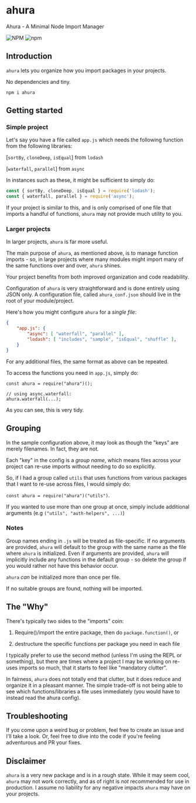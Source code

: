 # ahura
Ahura - A Minimal Node Import Manager

![NPM](https://img.shields.io/npm/l/ahura)
![npm](https://img.shields.io/npm/dm/ahura)

## Introduction

`ahura` lets you organize how you import packages in your projects.

No dependencies and tiny.

`npm i ahura`

## Getting started

### Simple project

Let's say you have a file called `app.js` which needs the following function from the following libraries:

[`sortBy`, `cloneDeep`, `isEqual`] from `lodash`

[`waterfall`, `parallel`] from `async`

In instances such as these, it might be sufficient to simply do:

```js
const { sortBy, cloneDeep, isEqual } = require('lodash');
const { waterfall, parallel } = require('async');
```

If your project is similar to this, and is only comprised of one file that imports a handful of functions, `ahura` may not provide much utility to you.

### Larger projects

In larger projects, `ahura` is far more useful.

The main purpose of `ahura`, as mentioned above, is to manage function imports - so, in large projects where many modules might import many of the same functions over and over, `ahura` shines.

Your project benefits from both improved organization and code readability.

Configuration of `ahura` is very straightforward and is done entirely using JSON only. A configuration file, called `ahura_conf.json` should live in the root of your module/project.

Here's how you might configure `ahura` for a _single file_:

```json
{
	"app.js": {
		"async": [ "waterfall", "parallel" ],
		"lodash": [ "includes", "sample", "isEqual", "shuffle" ],
	}	
}
```
For any additional files, the same format as above can be repeated.

To access the functions you need in `app.js`, simply do:
```
const ahura = require("ahura")();

// using async.waterfall:
ahura.waterfall(...);
```
As you can see, this is very tidy.

## Grouping

In the sample configuration above, it may look as though the "keys" are merely filenames. In fact, they are not. 

Each "key" in the config is a _group name_, which means files across your project can re-use imports without needing to do so explicitly. 

So, if I had a group called `utils` that uses functions from various packages that I want to re-use across files, I would simply do:

`const ahura = require("ahura")("utils")`.

If you wanted to use more than one group at once, simply include additional arguments (e.g `("utils", "auth-helpers", ...)`)

### Notes

Group names ending in `.js` will be treated as file-specific. If no arguments are provided, `ahura` will default to the group with the same name as the file where `ahura` is initialized. Even if arguments are provided, `ahura` will implicitly include any functions in the default group - so delete the group if you would rather not have this behavior occur.

`ahura` *can* be initialized more than once per file.

If no suitable groups are found, nothing will be imported.

## The "Why"

There's typically two sides to the "imports" coin:

1) Require()/import the entire package, then do `package.function()`, or

2) destructure the specific functions per package you need in each file

I typically prefer to use the second method (unless I'm using the REPL or something), but there are times where a project I may be working on re-uses imports so much, that it starts to feel like "mandatory clutter".

In fairness, `ahura` does not totally end that clutter, but it does reduce and organize it in a pleasant manner. The simple trade-off is not being able to see which functions/libraries a file uses immediately (you would have to instead read the ahura config).

## Troubleshooting

If you come upon a weird bug or problem, feel free to create an issue and I'll take a look. Or, feel free to dive into the code if you're feeling adventurous and PR your fixes.

## Disclaimer

`ahura` is a very new package and is in a rough state. While it may seem cool, `ahura` may not work correctly, and as of right is *not* recommended for use in production. I assume no liability for any negative impacts `ahura` may have on your projects.

